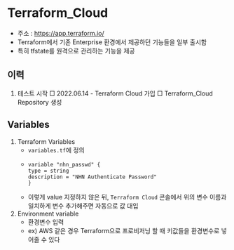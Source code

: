 # Terraform_Cloud
- 주소 : https://app.terraform.io/
- Terraform에서 기존 Enterprise 환경에서 제공하던 기능들을 일부 출시함
- 특히 tfstate를 원격으로 관리하는 기능을 제공

## 이력
  1. 테스트 시작
     □ 2022.06.14 - Terraform Cloud 가입
     □ Terraform_Cloud Repository 생성
  
## Variables
   1. Terraform Variables
      - `variables.tf`에 정의
      - ```
        variable "nhn_passwd" {
        type = string
        description = "NHN Authenticate Password"
        }
        ```
      - 이렇게 value 지정하지 않은 뒤, `Terraform Cloud` 콘솔에서 위의 변수 이름과 일치하게 변수 추가해주면 자동으로 값 대입
   2. Environment variable
      - 환경변수 입력
      - ex) AWS 같은 경우 Terraform으로 프로비저닝 할 때 키값들을 환경변수로 넣어줄 수 있다

